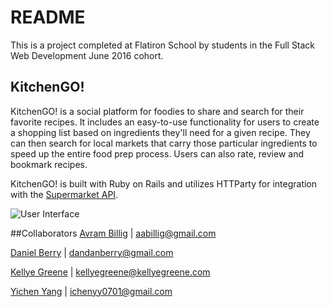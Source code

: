 # README
This is a project completed at Flatiron School by students in the Full Stack Web Development June 2016 cohort. 

## KitchenGO!

KitchenGO! is a social platform for foodies to share and search for their favorite recipes. It includes an easy-to-use functionality for users to create a shopping list based on ingredients they'll need for a given recipe. They can then search for local markets that carry those particular ingredients to speed up the entire food prep process. Users can also rate, review and bookmark recipes. 

KitchenGO! is built with Ruby on Rails and utilizes HTTParty for integration with the [Supermarket API](http://www.supermarketapi.com/Default.aspx).

![User Interface](http://g.recordit.co/sx9BL4Q1CE.gif)

##Collaborators
[Avram Billig](https://github.com/abillig) | aabillig@gmail.com

[Daniel Berry](https://github.com/berrydanielt) | dandanberry@gmail.com

[Kellye Greene](https://github.com/drakeltheryuujin) | kellyegreene@kellyegreene.com

[Yichen Yang](https://github.com/yicheny001) | ichenyy0701@gmail.com
